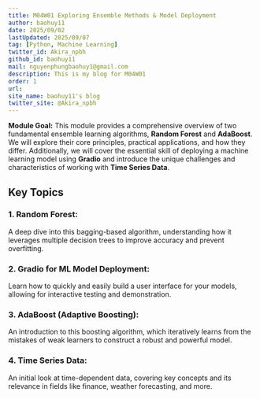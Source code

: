 ```yaml
---
title: M04W01 Exploring Ensemble Methods & Model Deployment
author: baohuy11
date: 2025/09/02
lastUpdated: 2025/09/07
tag: [Python, Machine Learning]
twitter_id: Akira_npbh
github_id: baohuy11
mail: nguyenphungbaohuy1@gmail.com
description: This is my blog for M04W01
order: 1
url: 
site_name: baohuy11's blog
twitter_site: @Akira_npbh
---
```





**Module Goal:** This module provides a comprehensive overview of two fundamental ensemble learning algorithms, **Random Forest** and **AdaBoost**. We will explore their core principles, practical applications, and how they differ. Additionally, we will cover the essential skill of deploying a machine learning model using **Gradio** and introduce the unique challenges and characteristics of working with **Time Series Data**.

## Key Topics

### **1. Random Forest:** 

A deep dive into this bagging-based algorithm, understanding how it leverages multiple decision trees to improve accuracy and prevent overfitting.

### **2. Gradio for ML Model Deployment:** 

Learn how to quickly and easily build a user interface for your models, allowing for interactive testing and demonstration.

### **3. AdaBoost (Adaptive Boosting):** 

An introduction to this boosting algorithm, which iteratively learns from the mistakes of weak learners to construct a robust and powerful model.

### **4. Time Series Data:** 

An initial look at time-dependent data, covering key concepts and its relevance in fields like finance, weather forecasting, and more.

